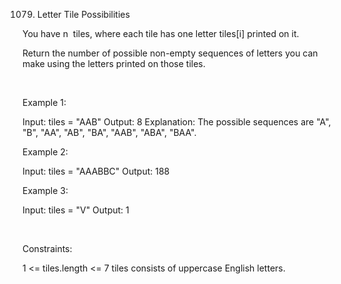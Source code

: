1079. Letter Tile Possibilities

You have n  tiles, where each tile has one letter tiles[i] printed on it.

Return the number of possible non-empty sequences of letters you can make using the letters printed on those tiles.

 

Example 1:

Input: tiles = "AAB"
Output: 8
Explanation: The possible sequences are "A", "B", "AA", "AB", "BA", "AAB", "ABA", "BAA".


Example 2:

Input: tiles = "AAABBC"
Output: 188


Example 3:

Input: tiles = "V"
Output: 1


 

Constraints:

1 <= tiles.length <= 7
tiles consists of uppercase English letters.